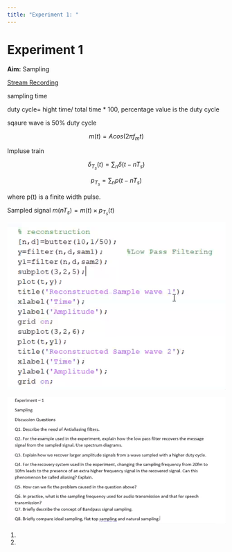 ```yaml
---
title: "Experiment 1: "
---
```


# Experiment 1

**Aim:** Sampling

[Stream Recording](https://web.microsoftstream.com/video/e0263dab-f7f3-4352-823d-6cc965dbc038)

sampling time

duty cycle= hight time/ total time * 100, percentage value is the duty cycle

sqaure wave is 50% duty cycle



$$
m(t) = A cos (2\pi f_m t)
$$

Impluse train

$$
\delta_{T_s}(t) = \sum_{n} \delta(t-nT_s)
$$

$$
p_{T_s} = \sum_n p(t-nT_s)
$$

where p(t) is a finite width pulse.

Sampled signal $m(nT_s) = m(t) \times p_{T_s}(t)$


![recontsturction](img/image_2020-08-04-15-27-54.png)

![question1](img/question1.png)

1.
2.
